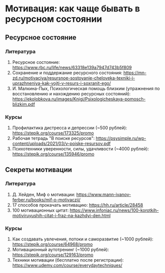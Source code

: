 # Мотивация: как чаще бывать в ресурсном состоянии

## Ресурсное состояние

### Литература
1. Ресурсное состояние: https://www.rbc.ru/life/news/63318e139a7947d743b5f809
2. Сохранение и поддержание ресурсного состояния: https://mn-zd.ru/motivaciya/resursnoe-sostoyanie-cheloveka-texniki-i-uprazhneniya-kak-vojti-v-resurs-i-soxranit-ego/
3. И. Малкина-Пых, Психологическая помощь близким (упражнения по восстановлению и нахождению ресурсных состояний): https://ekolobkova.ru/images/Knigi/Psixologicheskaya-pomosch-blizkim.pdf

### Курсы
1. Профилактика дистресса и депрессии (~500 рублей): https://stepik.org/course/173325/promo
2. Рабочая тетрадь "В поиске ресурсов": https://psysimple.ru/wp-content/uploads/2021/03/v-poiske-resursov.pdf
3. Психотехники уверенности, силы, удачливости (~4000 рублей): https://stepik.org/course/135946/promo

## Секреты мотивации

### Литература
1. Д. Хейден, Миф о мотивации: https://www.mann-ivanov-ferber.ru/books/mif-o-motivaczii/
2. 17 способов прокачать мотивацию: https://hh.ru/article/28458
3. 100 мотивационных цитат: https://www.infoniac.ru/news/100-korotkih-motiviruyushih-citat-i-fraz-na-kazhdyi-den.html

### Курсы
1. Как создавать увлечения, потоки и саморазвитие (~1000 рублей): https://stepik.org/course/64968/promo
2. Мотивационный аутотренинг (~1000 рублей): https://stepik.org/course/129163/promo
3. Техники мотивации (бесплатно после регистрации): https://www.udemy.com/course/everydaytechniques/
